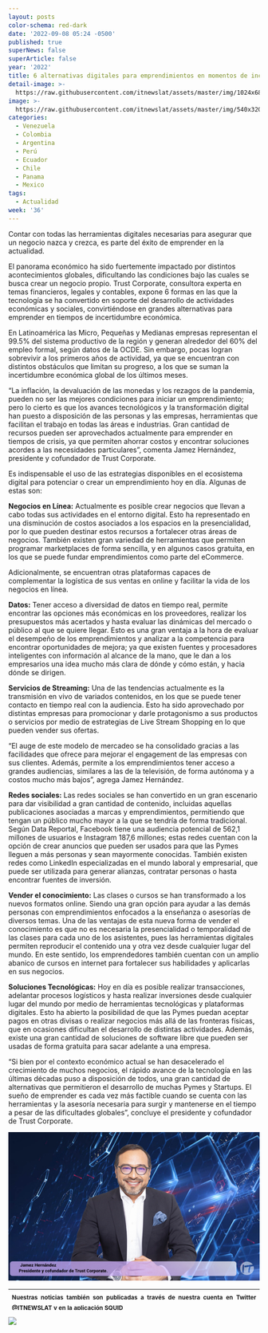 ```yaml
---
layout: posts
color-schema: red-dark
date: '2022-09-08 05:24 -0500'
published: true
superNews: false
superArticle: false
year: '2022'
title: 6 alternativas digitales para emprendimientos en momentos de incertidumbre
detail-image: >-
  https://raw.githubusercontent.com/itnewslat/assets/master/img/1024x680/_Jamez-Hernandez-g.jpg
image: >-
  https://raw.githubusercontent.com/itnewslat/assets/master/img/540x320/_Jamez-Hernandez-p.jpg
categories:
  - Venezuela
  - Colombia
  - Argentina
  - Perú
  - Ecuador
  - Chile
  - Panama
  - Mexico
tags:
  - Actualidad
week: '36'
---
```

Contar con todas las herramientas digitales necesarias para asegurar que un negocio nazca y crezca, es parte del éxito de emprender en la actualidad.

El panorama económico ha sido fuertemente impactado por distintos acontecimientos globales, dificultando las condiciones bajo las cuales se busca crear un negocio propio. Trust Corporate, consultora experta en temas financieros, legales y contables, expone 6 formas en las que la tecnología se ha convertido en soporte del desarrollo de actividades económicas y sociales, convirtiéndose en grandes alternativas para emprender en tiempos de incertidumbre económica.

En Latinoamérica las Micro, Pequeñas y Medianas empresas representan el 99.5% del sistema productivo de la región y generan alrededor del 60% del empleo formal, según datos de la OCDE. Sin embargo, pocas logran sobrevivir a los primeros años de actividad, ya que se encuentran con distintos obstáculos que limitan su progreso, a los que se suman la incertidumbre económica global de los últimos meses.

“La inflación, la devaluación de las monedas y los rezagos de la pandemia, pueden no ser las mejores condiciones para iniciar un emprendimiento; pero lo cierto es que los avances tecnológicos y la transformación digital han puesto a disposición de las personas y las empresas, herramientas que facilitan el trabajo en todas las áreas e industrias. Gran cantidad de recursos pueden ser aprovechados actualmente para emprender en tiempos de crisis, ya que permiten ahorrar costos y encontrar soluciones acordes a las necesidades particulares”, comenta Jamez Hernández, presidente y cofundador de Trust Corporate.

Es indispensable el uso de las estrategias disponibles en el ecosistema digital para potenciar o crear un emprendimiento hoy en día. Algunas de estas son:

**Negocios en Línea:** Actualmente es posible crear negocios que llevan a cabo todas sus actividades en el entorno digital. Esto ha representado en una disminución de costos asociados a los espacios en la presencialidad, por lo que pueden destinar estos recursos a fortalecer otras áreas de negocios. También existen gran variedad de herramientas que permiten programar marketplaces de forma sencilla, y en algunos casos gratuita, en los que se puede fundar emprendimientos como parte del eCommerce.

Adicionalmente, se encuentran otras plataformas capaces de complementar la logística de sus ventas en online y facilitar la vida de los negocios en línea.

**Datos:** Tener acceso a diversidad de datos en tiempo real, permite encontrar las opciones más económicas en los proveedores, realizar los presupuestos más acertados y hasta evaluar las dinámicas del mercado o público al que se quiere llegar. Esto es una gran ventaja a la hora de evaluar el desempeño de los emprendimientos y analizar a la competencia para encontrar oportunidades de mejora; ya que existen fuentes y procesadores inteligentes con información al alcance de la mano, que le dan a los empresarios una idea mucho más clara de dónde y cómo están, y hacia dónde se dirigen.

**Servicios de Streaming:** Una de las tendencias actualmente es la transmisión en vivo de variados contenidos, en los que se puede tener contacto en tiempo real con la audiencia. Esto ha sido aprovechado por distintas empresas para promocionar y darle protagonismo a sus productos o servicios por medio de estrategias de Live Stream Shopping en lo que pueden vender sus ofertas.

“El auge de este modelo de mercadeo se ha consolidado gracias a las facilidades que ofrece para mejorar el engagement de las empresas con sus clientes. Además, permite a los emprendimientos tener acceso a grandes audiencias, similares a las de la televisión, de forma autónoma y a costos mucho más bajos”, agrega Jamez Hernández.

**Redes sociales:** Las redes sociales se han convertido en un gran escenario para dar visibilidad a gran cantidad de contenido, incluidas aquellas publicaciones asociadas a marcas y emprendimientos, permitiendo que tengan un público mucho mayor a la que se tendría de forma tradicional. Según Data Reportal, Facebook tiene una audiencia potencial de 562,1 millones de usuarios e Instagram 187,6 millones; estas redes cuentan con la opción de crear anuncios que pueden ser usados para que las Pymes lleguen a más personas y sean mayormente conocidas. También existen redes como LinkedIn especializadas en el mundo laboral y empresarial, que puede ser utilizada para generar alianzas, contratar personas o hasta encontrar fuentes de inversión.

**Vender el conocimiento:** Las clases o cursos se han transformado a los nuevos formatos online. Siendo una gran opción para ayudar a las demás personas con emprendimientos enfocados a la enseñanza o asesorías de diversos temas. Una de las ventajas de esta nueva forma de vender el conocimiento es que no es necesaria la presencialidad o temporalidad de las clases para cada uno de los asistentes, pues las herramientas digitales permiten reproducir el contenido una y otra vez desde cualquier lugar del mundo. En este sentido, los emprendedores también cuentan con un amplio abanico de cursos en internet para fortalecer sus habilidades y aplicarlas en sus negocios.

**Soluciones Tecnológicas:** Hoy en día es posible realizar transacciones, adelantar procesos logísticos y hasta realizar inversiones desde cualquier lugar del mundo por medio de herramientas tecnológicas y plataformas digitales. Esto ha abierto la posibilidad de que las Pymes puedan aceptar pagos en otras divisas o realizar negocios más allá de las fronteras físicas, que en ocasiones dificultan el desarrollo de distintas actividades. Además, existe una gran cantidad de soluciones de software libre que pueden ser usadas de forma gratuita para sacar adelante a una empresa.

“Si bien por el contexto económico actual se han desacelerado el crecimiento de muchos negocios, el rápido avance de la tecnología en las últimas décadas puso a disposición de todos, una gran cantidad de alternativas que permitieron el desarrollo de muchas Pymes y Startups. El sueño de emprender es cada vez más factible cuando se cuenta con las herramientas y la asesoría necesaria para surgir y mantenerse en el tiempo a pesar de las dificultades globales”, concluye el presidente y cofundador de Trust Corporate.

![](https://raw.githubusercontent.com/itnewslat/assets/master/img/540x320/_Jamez-Hernandez-p.jpg)

<table style="height: 42px;" width="569">
<tbody>
<tr>
<td style="text-align: justify;"><sub><strong>Nuestras noticias también son publicadas a través de nuestra cuenta en Twitter <a href="https://twitter.com/itnewslat?lang=es">@ITNEWSLAT</a> y en la aplicación <a href="https://squidapp.co/en/">SQUID</a></strong></sub></td>
</tr>
</tbody>
</table>

<img src="https://tracker.metricool.com/c3po.jpg?hash=56f88a41e39ab42c063cc51676587a04"/>